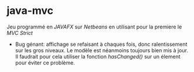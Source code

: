 # java-mvc

Jeu programmé en *JAVAFX* sur *Netbeans* en utilisant pour la premiere le
*MVC Strict*

* Bug génant: affichage se refaisant à chaques fois, donc ralentissement sur
les gros niveaux. Le modèle est néanmoins toujours bien mis à jour. Il
faudrait pour cela utiliser la fonction *hasChanged()* sur un élement pour
éviter ce problème.
